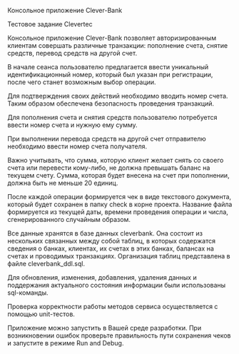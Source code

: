 Консольное приложение Clever-Bank

Тестовое задание Clevertec

 Консольное приложение Clever-Bank позволяет авторизированным клиентам совершать различные транзакции: пополнение счета, снятие средств, перевод средств на другой счет.
 
 В начале сеанса пользователю предлагается ввести уникальный идентификационный номер, который был указан при регистрации, после чего станет возможным выбор операции.
 
 Для подтверждения своих действий необходимо вводить номер счета. Таким образом обеспечена безопасность проведения транзакций.
 
 Для пополнения счета и снятия средств пользователю потребуется ввести номер счета и нужную ему сумму. 
 
 При выполнении перевода средств на другой счет отправителю необходимо ввести номер счета получателя.
 
 Важно учитывать, что сумма, которую клиент желает снять со своего счета или перевести кому-либо, не должна превышать баланс на текущем счету. Сумма, которая будет внесена на счет при пополнении, должна быть не меньше 20 единиц. 
 
 После каждой операции формируется чек в виде текстового документа, который будет сохранен в папку check в корне проекта. Название файла формируется из текущей даты, времени проведения операции и числа, сгенерированного случайным образом. 
 
 Все данные хранятся в базе данных cleverbank. Она состоит из нескольких связанных между собой таблиц, в которых содержатся сведения о банках, клиентах, их счетах в этих банках, балансах на счетах и проводимых транзакциях. Организация таблиц представлена в файле cleverbank_ddl.sql.
 
 Для обновления, изменения, добавления, удаления данных и поддержания актуального состояния информации были использованы sql-команды. 
 
 Проверка корректности работы методов сервиса осуществляется с помощью unit-тестов. 

 Приложение можно запустить в Вашей среде разработки. При возникновении ошибок проверьте правильность пути сохранения чеков и запустите в режиме Run and Debug.

 
